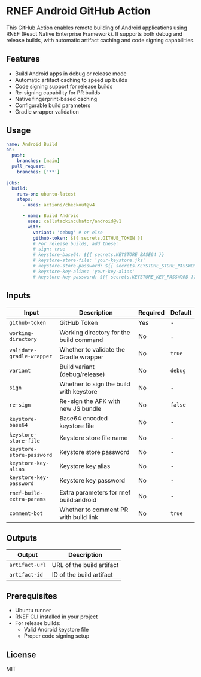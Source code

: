 # RNEF Android GitHub Action

This GitHub Action enables remote building of Android applications using RNEF (React Native Enterprise Framework). It supports both debug and release builds, with automatic artifact caching and code signing capabilities.

## Features

- Build Android apps in debug or release mode
- Automatic artifact caching to speed up builds
- Code signing support for release builds
- Re-signing capability for PR builds
- Native fingerprint-based caching
- Configurable build parameters
- Gradle wrapper validation

## Usage

```yaml
name: Android Build
on:
  push:
    branches: [main]
  pull_request:
    branches: ['**']

jobs:
  build:
    runs-on: ubuntu-latest
    steps:
      - uses: actions/checkout@v4

      - name: Build Android
        uses: callstackincubator/android@v1
        with:
          variant: 'debug' # or else
          github-token: ${{ secrets.GITHUB_TOKEN }}
          # For release builds, add these:
          # sign: true
          # keystore-base64: ${{ secrets.KEYSTORE_BASE64 }}
          # keystore-store-file: 'your-keystore.jks'
          # keystore-store-password: ${{ secrets.KEYSTORE_STORE_PASSWORD }}
          # keystore-key-alias: 'your-key-alias'
          # keystore-key-password: ${{ secrets.KEYSTORE_KEY_PASSWORD }}
```

## Inputs

| Input                     | Description                             | Required | Default               |
| ------------------------- | --------------------------------------- | -------- | --------------------- |
| `github-token`            | GitHub Token                            | Yes      | -                     |
| `working-directory`       | Working directory for the build command | No       | `.`                   |
| `validate-gradle-wrapper` | Whether to validate the Gradle wrapper  | No       | `true`                |
| `variant`                 | Build variant (debug/release)           | No       | `debug`               |
| `sign`                    | Whether to sign the build with keystore | No       | -                     |
| `re-sign`                 | Re-sign the APK with new JS bundle      | No       | `false`               |
| `keystore-base64`         | Base64 encoded keystore file            | No       | -                     |
| `keystore-store-file`     | Keystore store file name                | No       | -                     |
| `keystore-store-password` | Keystore store password                 | No       | -                     |
| `keystore-key-alias`      | Keystore key alias                      | No       | -                     |
| `keystore-key-password`   | Keystore key password                   | No       | -                     |
| `rnef-build-extra-params` | Extra parameters for rnef build:android | No       | -                     |
| `comment-bot`             | Whether to comment PR with build link   | No       | `true`                |

## Outputs

| Output         | Description               |
| -------------- | ------------------------- |
| `artifact-url` | URL of the build artifact |
| `artifact-id`  | ID of the build artifact  |

## Prerequisites

- Ubuntu runner
- RNEF CLI installed in your project
- For release builds:
  - Valid Android keystore file
  - Proper code signing setup

## License

MIT
